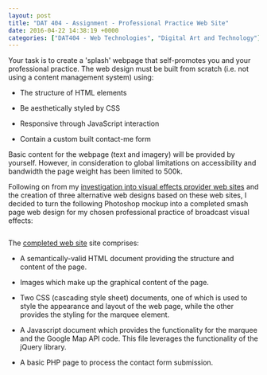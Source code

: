 ```yaml
---
layout: post
title: "DAT 404 - Assignment - Professional Practice Web Site"
date: 2016-04-22 14:38:19 +0000
categories: ["DAT404 - Web Technologies", "Digital Art and Technology"]
---
```


Your task is to create a 'splash' webpage that self-promotes you and your professional practice. The web design&nbsp;must be built from scratch (i.e. not using a content management system) using:

- The structure of HTML elements

- Be aesthetically styled by CSS

- Responsive through JavaScript interaction

- Contain a custom built contact-me form

Basic content for the webpage (text and imagery) will be provided by yourself. However, in consideration to global limitations on accessibility and bandwidth the page weight has been limited to 500k.

<p>Following on from my <a href="http://www.circleseven.co.uk/2016/03/29/dat-404-web-technologies-assignment-preparation/">investigation </a><a href="{{ site.baseurl }}/dat-404-web-technologies-assignment-preparation/">into visual effects provider web sites</a>&nbsp;and the creation of three alternative web designs based on these web sites, I decided to turn the following Photoshop mockup into a completed smash page web design for my chosen professional practice of broadcast visual effects:</p>

<figure class="wp-block-image size-large"><a href="{{ site.baseurl }}/wp-content/uploads/2023/05/website_mockup.jpg"><img src="https://www.circleseven.co.uk/wp-content/uploads/2023/05/website_mockup-755x1024.jpg" alt="" class="wp-image-599"/></a></figure>

<p>The <a href="http://www.circleseven.co.uk/dat404" target="_blank" rel="noreferrer noopener">completed web site</a> site comprises:</p>

- A semantically-valid HTML document providing the structure and content of the page.

- Images which make up the graphical content of the page.

- Two CSS (cascading style sheet) documents, one of which is&nbsp;used to style the appearance and layout of the web page, while the other provides the styling for the marquee element.

- A Javascript document which provides the functionality for the marquee and the Google Map API code. This file leverages the functionality of the jQuery library.

- A basic PHP page to process the contact form submission.

